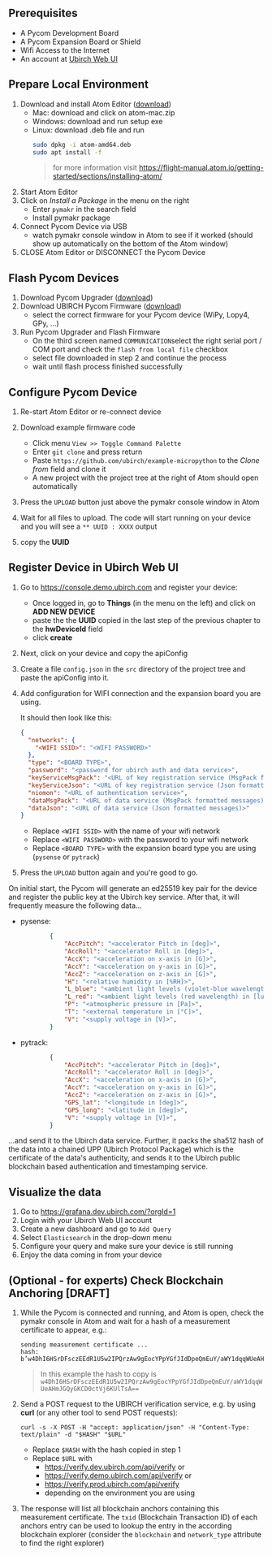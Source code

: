 ## Prerequisites
* A Pycom Development Board
* A Pycom Expansion Board or Shield
* Wifi Access to the Internet
* An account at [Ubirch Web UI](https://console.demo.ubirch.com)

## Prepare Local Environment
1. Download and install Atom Editor ([download](https://atom.io/))
    * Mac: download and click on atom-mac.zip
    * Windows: download and run setup exe
    * Linux: download .deb file and run
      ```bash
      sudo dpkg -i atom-amd64.deb
      sudo apt install -f
      ```
      > for more information visit https://flight-manual.atom.io/getting-started/sections/installing-atom/
1. Start Atom Editor
1. Click on *Install a Package* in the menu on the right
     * Enter `pymakr` in the search field
     * Install pymakr package
1. Connect Pycom Device via USB
    * watch pymakr console window in Atom to see if it worked (should show up automatically on the bottom of the Atom window)
1. CLOSE Atom Editor or DISCONNECT the Pycom Device

## Flash Pycom Devices
1. Download Pycom Upgrader ([download](https://pycom.io/downloads/))
1. Download UBIRCH Pycom Firmware ([download](https://github.com/ubirch/example-micropython/releases/tag/pybytes-ed25519))
    * select the correct firmware for your Pycom device (WiPy, Lopy4, GPy, ...)
1. Run Pycom Upgrader and Flash Firmware
    * On the third screen named `COMMUNICATION`select the right serial port / COM port and check the `flash from local file` checkbox
    * select file downloaded in step 2 and continue the process
    * wait until flash process finished successfully

## Configure Pycom Device
1. Re-start Atom Editor or re-connect device
1. Download example firmware code
    * Click menu `View >> Toggle Command Palette`
    * Enter `git clone` and press return
    * Paste `https://github.com/ubirch/example-micropython` to the *Clone from* field and clone it
    * A new project with the project tree at the right of Atom should open automatically

1. Press the `UPLOAD` button just above the pymakr console window in Atom
1. Wait for all files to upload. The code will start running on your device and you will see a `** UUID : XXXX` output
1. copy the **UUID**

## Register Device in Ubirch Web UI
1. Go to https://console.demo.ubirch.com and register your device:
    * Once logged in, go to **Things** (in the menu on the left) and click on **ADD NEW DEVICE**
    * paste the the **UUID** copied in the last step of the previous chapter to the **hwDeviceId** field
    * click **create**
1. Next, click on your device and copy the apiConfig
1. Create a file `config.json` in the `src` directory of the project tree and paste the apiConfig into it.
1. Add configuration for WIFI connection and the expansion board you are using.

   It should then look like this:
    ```json
    {
      "networks": {
        "<WIFI SSID>": "<WIFI PASSWORD>"
      },
      "type": "<BOARD TYPE>",
      "password": "<password for ubirch auth and data service>",
      "keyServiceMsgPack": "<URL of key registration service (MsgPack formatted messages)>",
      "keyServiceJson": "<URL of key registration service (Json formatted messages)>",
      "niomon": "<URL of authentication service>",
      "dataMsgPack": "<URL of data service (MsgPack formatted messages)>",
      "dataJson": "<URL of data service (Json formatted messages)>"
    }
    ```
    * Replace `<WIFI SSID>` with the name of your wifi network
    * Replace `<WIFI PASSWORD>` with the password to your wifi network
    * Replace `<BOARD TYPE>` with the expansion board type you are using (`pysense` or `pytrack`)
1. Press the `UPLOAD` button again and you're good to go. 

On initial start, the Pycom will generate an ed25519 key pair for the device and register the public key at the Ubirch
key service. After that, it will frequently measure the following data...
* pysense:
    ```json
            {
                "AccPitch": "<accelerator Pitch in [deg]>",
                "AccRoll": "<accelerator Roll in [deg]>",
                "AccX": "<acceleration on x-axis in [G]>",
                "AccY": "<acceleration on y-axis in [G]>",
                "AccZ": "<acceleration on z-axis in [G]>",
                "H": "<relative humidity in [%RH]>",
                "L_blue": "<ambient light levels (violet-blue wavelength) in [lux]>",
                "L_red": "<ambient light levels (red wavelength) in [lux]>",
                "P": "<atmospheric pressure in [Pa]>",
                "T": "<external temperature in [°C]>",
                "V": "<supply voltage in [V]>",
            }
    ```
* pytrack:
    ```json
            {
                "AccPitch": "<accelerator Pitch in [deg]>",
                "AccRoll": "<accelerator Roll in [deg]>",
                "AccX": "<acceleration on x-axis in [G]>",
                "AccY": "<acceleration on y-axis in [G]>",
                "AccZ": "<acceleration on z-axis in [G]>",
                "GPS_lat": "<longitude in [deg]>",
                "GPS_long": "<latitude in [deg]>",
                "V": "<supply voltage in [V]>",
            }
    ```
...and send it to the Ubirch data service. Further, it packs the sha512 hash of the data into a chained UPP (Ubirch Protocol Package)
which is the certificate of the data's authenticity, and sends it to the Ubirch public blockchain based authentication and timestamping service.

## Visualize the data
1. Go to https://grafana.dev.ubirch.com/?orgId=1
1. Login with your Ubirch Web UI account
1. Create a new dashboard and go to `Add Query`
1. Select `Elasticsearch` in the drop-down menu 
1. Configure your query and make sure your device is still running
1. Enjoy the data coming in from your device

## (Optional - for experts) Check Blockchain Anchoring [DRAFT]
1. While the Pycom is connected and running, and Atom is open, check the pymakr console in Atom and wait for a hash of 
a measurement certificate to appear, e.g.:
    ```
    sending measurement certificate ...
    hash: b’w4DhI6HSrDFsczEEdR1U5w2IPQrzAw9gEocYPpYGfJIdDpeQmEuY/aWY1dqqWUeAHmJGQyGKCD0ctVj6KUlTsA==’
    ```
    > In this example the hash to copy is `w4DhI6HSrDFsczEEdR1U5w2IPQrzAw9gEocYPpYGfJIdDpeQmEuY/aWY1dqqWUeAHmJGQyGKCD0ctVj6KUlTsA==`

1. Send a POST request to the UBIRCH verification service, e.g. by using **curl** (or any other tool to send POST requests):
    ```
    curl -s -X POST -H "accept: application/json" -H "Content-Type: text/plain" -d "$HASH" "$URL"
    ```
    * Replace `$HASH` with the hash copied in step 1
    * Replace `$URL` with
        * https://verify.dev.ubirch.com/api/verify or
        * https://verify.demo.ubirch.com/api/verify or
        * https://verify.prod.ubirch.com/api/verify
        * depending on the environment you are using

1. The response will list all blockchain anchors containing this measurement certificate. The `txid` (Blockchain 
Transaction ID) of each anchors entry can be used to lookup the entry in the according blockchain explorer (consider 
the `blockchain` and `network_type` attribute to find the right explorer)
